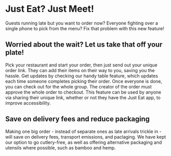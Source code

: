 # Just Eat? Just Meet!
Guests running late but you want to order now? Everyone fighting over a single phone to pick from the menu? Fix that problem with this new feature!

## Worried about the wait? Let us take that off your plate!
Pick your restaurant and start your order, then just send out your unique order link. They can add their items on their way to you, saving you the hassle. Get updates by checking our handy table feature, which updates each time someone completes picking their order. Once everyone is done, you can check out for the whole group. The creator of the order must approve the whole order to checkout. This feature can be used by anyone via sharing their unique link, whether or not they have the Just Eat app, to improve accessibility.

## Save on delivery fees and reduce packaging
Making one big order - instead of separate ones as late arrivals trickle in - will save on delivery fees, transport emissions, and paclaging. We have kept our option to go cutlery-free, as well as offering alternative packaging and utensils where possible, such as bamboo and hemp. 
